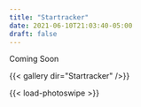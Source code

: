 ```yaml
---
title: "Startracker"
date: 2021-06-10T21:03:40-05:00
draft: false
---
```


<!---
https://github.com/liwenyip/hugo-easy-gallery?fbclid=IwAR0mgOv4ncB-pQg3KyM0j0kWCG_GCtTGf9FI8MXGFNPyk04ilm_vj6J5y8E
--->

Coming Soon

{{< gallery dir="Startracker" />}}

{{< load-photoswipe >}}
